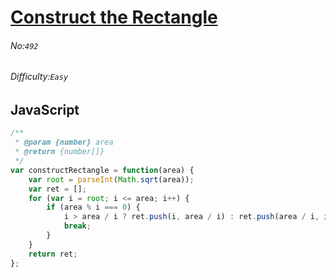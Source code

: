 # [Construct the Rectangle](https://leetcode.com/problems/construct-the-rectangle/#/description)
###### No:`492`
###### Difficulty:`Easy`
## JavaScript


```js
/**
 * @param {number} area
 * @return {number[]}
 */
var constructRectangle = function(area) {
    var root = parseInt(Math.sqrt(area));
    var ret = [];
    for (var i = root; i <= area; i++) {
        if (area % i === 0) {
            i > area / i ? ret.push(i, area / i) : ret.push(area / i, i);
            break;
        }
    }
    return ret;
};
```
